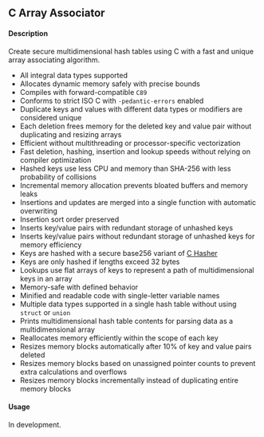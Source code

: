 ## C Array Associator

#### Description
Create secure multidimensional hash tables using C with a fast and unique array associating algorithm.

- All integral data types supported
- Allocates dynamic memory safely with precise bounds
- Compiles with forward-compatible `C89`
- Conforms to strict ISO C with `-pedantic-errors` enabled
- Duplicate keys and values with different data types or modifiers are considered unique
- Each deletion frees memory for the deleted key and value pair without duplicating and resizing arrays
- Efficient without multithreading or processor-specific vectorization
- Fast deletion, hashing, insertion and lookup speeds without relying on compiler optimization
- Hashed keys use less CPU and memory than SHA-256 with less probability of collisions
- Incremental memory allocation prevents bloated buffers and memory leaks
- Insertions and updates are merged into a single function with automatic overwriting
- Insertion sort order preserved
- Inserts key/value pairs with redundant storage of unhashed keys
- Inserts key/value pairs without redundant storage of unhashed keys for memory efficiency
- Keys are hashed with a secure base256 variant of [C Hasher](https://github.com/frymimori/c-hasher)
- Keys are only hashed if lengths exceed 32 bytes
- Lookups use flat arrays of keys to represent a path of multidimensional keys in an array
- Memory-safe with defined behavior
- Minified and readable code with single-letter variable names
- Multiple data types supported in a single hash table without using `struct` or `union`
- Prints multidimensional hash table contents for parsing data as a multidimensional array
- Reallocates memory efficiently within the scope of each key
- Resizes memory blocks automatically after 10% of key and value pairs deleted
- Resizes memory blocks based on unassigned pointer counts to prevent extra calculations and overflows
- Resizes memory blocks incrementally instead of duplicating entire memory blocks

#### Usage
In development.
